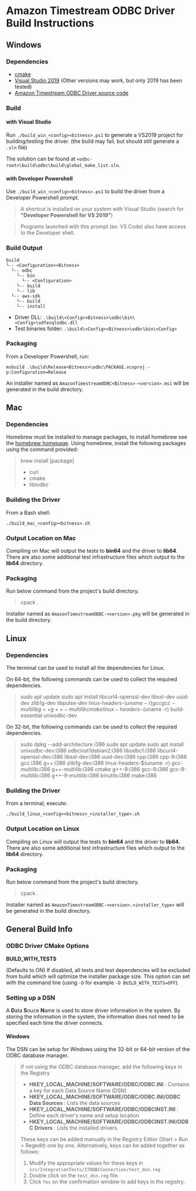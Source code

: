 # Amazon Timestream ODBC Driver Build Instructions

## Windows

### Dependencies

* [cmake](https://cmake.org/install/)
* [Visual Studio 2019](https://visualstudio.microsoft.com/vs/) (Other versions may work, but only 2019 has been tested)
* [Amazon Timestream ODBC Driver source code](https://github.com/opendistro-for-elasticsearch/sql/tree/master/sql-odbc)

### Build

#### with Visual Studio

Run `./build_win_<config><bitness>.ps1` to generate a VS2019 project for building/testing the driver. (the build may fail, but should still generate a `.sln` file)

The solution can be found at `<odbc-root>\build\odbc\build\global_make_list.sln`.

#### with Developer Powershell

Use `./build_win_<config><bitness>.ps1` to build the driver from a Developer Powershell prompt.

> A shortcut is installed on your system with Visual Studio (search for **"Developer Powershell for VS 2019"**)

> Programs launched with this prompt (ex: VS Code) also have access to the Developer shell.

### Build Output

```
build
└-- <Configuration><Bitness>
  └-- odbc
    └-- bin
      └-- <Configuration>
    └-- build
    └-- lib
  └-- aws-sdk
    └-- build
    └-- install
```

* Driver DLL: `.\build\<Config><Bitness>\odbc\bin\<Config>\odfesqlodbc.dll`
* Test binaries folder: `.\build\<Config><Bitness>\odbc\bin\<Config>`

### Packaging

From a Developer Powershell, run:
```
msbuild .\build\Release<Bitness>\odbc\PACKAGE.vcxproj -p:Configuration=Release
```

An installer named as `AmazonTimestreamODBC<Bitness>-<version>.msi` will be generated in the build directory.


## Mac

### Dependencies

Homebrew must be installed to manage packages, to install homebrew see the [homebrew homepage](https://brew.sh/).
Using homebrew, install the following packages using the command provided:
>brew install [package]
>
>* curl
>* cmake
>* libiodbc

### Building the Driver

From a Bash shell:

`./build_mac_<config><bitness>.sh`

### Output Location on Mac

Compiling on Mac will output the tests to **bin64** and the driver to **lib64**. There are also some additional test infrastructure files which output to the **lib64** directory.

### Packaging

Run below command from the project's build directory.
>cpack .

Installer named as `AmazonTimestreamODBC-<version>.pkg` will be generated in the build directory.


## Linux

### Dependencies

The terminal can be used to install all the dependencies for Linux.

On 64-bit, the following commands can be used to collect the required dependencies.
>sudo apt update
>sudo apt install libcurl4-openssl-dev libssl-dev uuid-dev zlib1g-dev libpulse-dev linux-headers-$(uname -r) gcc gcc-multilib  g++ g++-multilib cmake linux-headers-$(uname -r) build-essential unixodbc-dev

On 32-bit, the following commands can be used to collect the required dependencies.
>sudo dpkg --add-architecture i386
>sudo apt update 
>sudo apt install unixodbc-dev:i386 odbcinst1debian2:i386 libodbc1:i386 libcurl4-openssl-dev:i386 libssl-dev:i386 uuid-dev:i386 cpp:i386 cpp-9:i386 gcc:i386 g++:i386 zlib1g-dev:i386 linux-headers-$(uname -r) gcc-multilib:i386 g++-multilib:i386 cmake g++-9:i386 gcc-9:i386 gcc-9-multilib:i386 g++-9-multilib:i386 binutils:i386 make:i386

### Building the Driver

From a terminal, execute:

`./build_linux_<config><bitness>_<installer_type>.sh`

### Output Location on Linux

Compiling on Linux will output the tests to **bin64** and the driver to **lib64**. There are also some additional test infrastructure files which output to the **lib64** directory.

### Packaging

Run below command from the project's build directory.
>cpack .

Installer named as `AmazonTimestreamODBC-<version>.<installer_type>` will be generated in the build directory.

## General Build Info

### ODBC Driver CMake Options

**BUILD_WITH_TESTS**

(Defaults to ON) If disabled, all tests and test dependencies will be excluded from build which will optimize the installer package size. This option can set with the command line (using `-D` for example `-D BUILD_WITH_TESTS=OFF`).

### Setting up a DSN

A **D**ata **S**ouce **N**ame is used to store driver information in the system. By storing the information in the system, the information does not need to be specified each time the driver connects.

#### Windows
The DSN can be setup for Windows using the 32-bit or 64-bit version of the ODBC database manager.

> If not using the ODBC database manager, add the following keys in the Registry
>
   >* **HKEY_LOCAL_MACHINE/SOFTWARE/ODBC/ODBC.INI** : Contains a key for each Data Source Name (DSN)
   >* **HKEY_LOCAL_MACHINE/SOFTWARE/ODBC/ODBC.INI/ODBC Data Sources** : Lists the data sources
   >* **HKEY_LOCAL_MACHINE/SOFTWARE/ODBC/ODBCINST.INI** :  Define each driver's name and setup location
   >* **HKEY_LOCAL_MACHINE/SOFTWARE/ODBC/ODBCINST.INI/ODBC Drivers** : Lists the installed drivers.
>
>These keys can be added manually in the Registry Editor (Start > Run > Regedit) one by one. Alternatively, keys can be added together as follows:
>
>1. Modify the appropriate values for these keys in `src/IntegrationTests/ITODBCConnection/test_dsn.reg`
>2. Double click on the `test_dsn.reg` file.
>3. Click `Yes` on the confirmation window to add keys in the registry.
